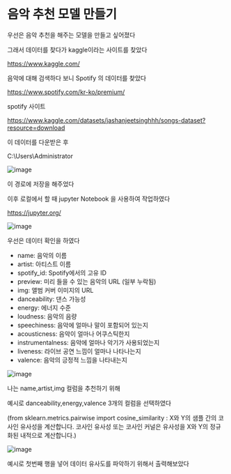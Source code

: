 # 음악 추천 모델 만들기

우선은 음악 추천을 해주는 모델을 만들고 싶어졌다

그래서 데이터를 찾다가 kaggle이라는 사이트를 찾았다

https://www.kaggle.com/

음악에 대해 검색하다 보니 Spotify 의 데이터를 찾았다

https://www.spotify.com/kr-ko/premium/

spotify 사이트

https://www.kaggle.com/datasets/jashanjeetsinghhh/songs-dataset?resource=download

이 데이터를 다운받은 후 

C:\Users\Administrator

![image](https://github.com/ilikehyunwoo/ilikehyunwoo/assets/144587024/201b6acb-2a75-4b3c-a751-12ca8db2db83)

이 경로에 저장을 해주었다

이후 로컬에서 할 때 jupyter Notebook 을 사용하여 작업하였다

https://jupyter.org/

![image](https://github.com/ilikehyunwoo/ilikehyunwoo/assets/144587024/0a9bbe4c-0c82-4cea-ba96-38367e357dcf)

우선은 데이터 확인을 하였다

- name: 음악의 이름
- artist: 아티스트 이름
- spotify_id: Spotify에서의 고유 ID
- preview: 미리 들을 수 있는 음악의 URL (일부 누락됨)
- img: 앨범 커버 이미지의 URL
- danceability: 댄스 가능성
- energy: 에너지 수준
- loudness: 음악의 음량
- speechiness: 음악에 얼마나 말이 포함되어 있는지
- acousticness: 음악이 얼마나 어쿠스틱한지
- instrumentalness: 음악에 얼마나 악기가 사용되었는지
- liveness: 라이브 공연 느낌이 얼마나 나타나는지
- valence: 음악의 긍정적 느낌을 나타내는지


![image](https://github.com/ilikehyunwoo/ilikehyunwoo/assets/144587024/8f9838cd-358b-4649-b41d-a808d1573a33)

나는 name,artist,img 컬럼을 추천하기 위해 

예시로 danceability,energy,valence 3개의 컬럼을 선택하였다

(from sklearn.metrics.pairwise import cosine_similarity : X와 Y의 샘플 간의 코사인 유사성을 계산합니다. 코사인 유사성 또는 코사인 커널은 유사성을 X와 Y의 정규화된 내적으로 계산합니다.)

![image](https://github.com/ilikehyunwoo/ilikehyunwoo/assets/144587024/e635cf71-f490-436c-8194-1a217e65c8ce)

예시로 첫번째 행을 넣어 데이터 유사도를 파악하기 위해서 출력해보았다
